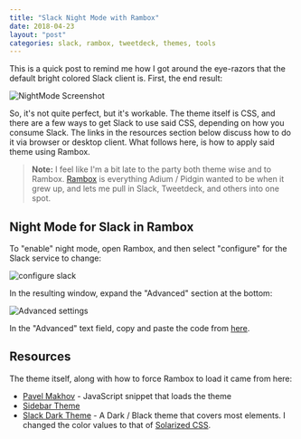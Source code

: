 ```yaml
---
title: "Slack Night Mode with Rambox"
date: 2018-04-23
layout: "post"
categories: slack, rambox, tweetdeck, themes, tools
---
```


This is a quick post to remind me how I got around the eye-razors that the default bright colored Slack client is. First, the end result:

![NightMode Screenshot](https://i.imgur.com/zkiEhPV.png)

So, it's not quite perfect, but it's workable. The theme itself is CSS, and there are a few ways to get Slack to use said CSS, depending on how you consume Slack. The links in the resources section below discuss how to do it via browser or desktop client. What follows here, is how to apply said theme using Rambox.

> __Note:__ I feel like I'm a bit late to the party both theme wise and to Rambox. [Rambox](http://rambox.pro/) is everything Adium / Pidgin wanted to be when it grew up, and lets me pull in Slack, Tweetdeck, and others into one spot.

## Night Mode for Slack in Rambox

To "enable" night mode, open Rambox, and then select "configure" for the Slack service to change:

![configure slack](https://i.imgur.com/sQkfhHS.png)

In the resulting window, expand the "Advanced" section at the bottom:

![Advanced settings](https://i.imgur.com/fD7FmKy.png)

In the "Advanced" text field, copy and paste the code from [here](https://gist.github.com/bunchc/80317a5c5a24337c29927869cba57af1).

## Resources

The theme itself, along with how to force Rambox to load it came from here:

* [Pavel Makhov](http://pavelmakhov.com/2017/01/rambox-dark-theme) - JavaScript snippet that loads the theme
* [Sidebar Theme](https://gist.github.com/mgreensmith/098897288f580b964ef8)
* [Slack Dark Theme](https://raw.githubusercontent.com/angelsix/youtube/develop/Windows%2010%20Dark%20Theme/Slack/slack-dark.css) - A Dark / Black theme that covers most elements. I changed the color values to that of [Solarized CSS](https://github.com/nakedsushi/solarized-slack).